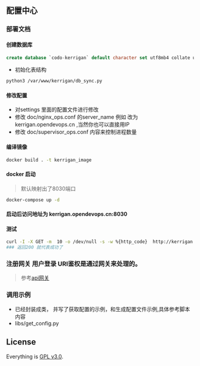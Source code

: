 ## 配置中心

###  部署文档

#### 创建数据库
```sql
create database `codo-kerrigan` default character set utf8mb4 collate utf8mb4_unicode_ci;
```
- 初始化表结构
```bash
python3 /var/www/kerrigan/db_sync.py
```
#### 修改配置
- 对settings 里面的配置文件进行修改
- 修改 doc/nginx_ops.conf 的server_name  例如 改为 kerrigan.opendevops.cn ,当然你也可以直接用IP
- 修改 doc/supervisor_ops.conf 内容来控制进程数量

#### 编译镜像
```bash
docker build . -t kerrigan_image
```
#### docker 启动
> 默认映射出了8030端口
```bash
docker-compose up -d
```
#### 启动后访问地址为 kerrigan.opendevops.cn:8030
#### 测试
```bash
curl -I -X GET -m  10 -o /dev/null -s -w %{http_code}  http://kerrigan.opendevops.cn:8030/are_you_ok/
### 返回200 就代表成功了
```
### 注册网关 用户登录 URI鉴权是通过网关来处理的。
> 参考[api网关](https://github.com/ss1917/api-gateway/blob/master/README.md)

### 调用示例
- 已经封装成类， 并写了获取配置的示例，和生成配置文件示例,具体参考脚本内容
- libs/get_config.py

## License

Everything is [GPL v3.0](https://www.gnu.org/licenses/gpl-3.0.html).

